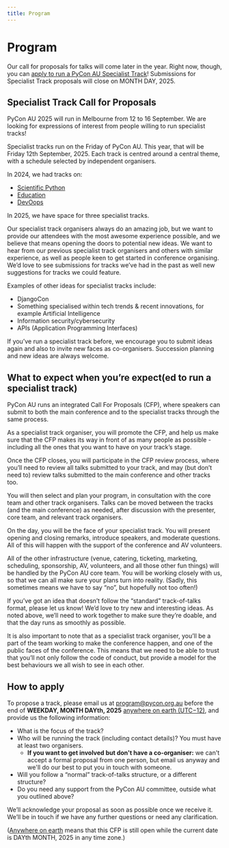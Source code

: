 ```yaml
---
title: Program
---
```


# Program

Our call for proposals for talks will come later in the year. Right now, though, you can [apply to run a PyCon AU Specialist Track](#how-to-apply)! Submissions for Specialist Track proposals will close on MONTH DAY, 2025.

## Specialist Track Call for Proposals

PyCon AU 2025 will run in Melbourne from 12 to 16 September. We are looking for expressions of interest from people willing to run specialist tracks!

Specialist tracks run on the Friday of PyCon AU. This year, that will be Friday 12th September, 2025. Each track is centred around a central theme, with a schedule selected by independent organisers.

In 2024, we had tracks on:
- [Scientific Python](https://2024.pycon.org.au/scientific/)
- [Education](https://2024.pycon.org.au/education)
- [DevOops](https://2024.pycon.org.au/devoops/)

In 2025, we have space for three specialist tracks.

Our specialist track organisers always do an amazing job, but we want to provide our attendees with the most awesome experience possible, and we believe that means opening the doors to potential new ideas. We want to hear from our previous specialist track organisers and others with similar experience, as well as people keen to get started in conference organising. We’d love to see submissions for tracks we’ve had in the past as well new suggestions for tracks we could feature.

Examples of other ideas for specialist tracks include:

- DjangoCon
- Something specialised within tech trends & recent innovations, for example Artificial Intelligence
- Information security/cybersecurity
- APIs (Application Programming Interfaces)

If you’ve run a specialist track before, we encourage you to submit ideas again and also to invite new faces as co-organisers. Succession planning and new ideas are always welcome.

## What to expect when you’re expect(ed to run a specialist track)

PyCon AU runs an integrated Call For Proposals (CFP), where speakers can submit to both the main conference and to the specialist tracks through the same process.

As a specialist track organiser, you will promote the CFP, and help us make sure that the CFP makes its way in front of as many people as possible - including all the ones that you want to have on your track’s stage.

Once the CFP closes, you will participate in the CFP review process, where you’ll need to review all talks submitted to your track, and may (but don’t need to) review talks submitted to the main conference and other tracks too.

You will then select and plan your program, in consultation with the core team and other track organisers. Talks can be moved between the tracks (and the main conference) as needed, after discussion with the presenter, core team, and relevant track organisers.

On the day, you will be the face of your specialist track. You will present opening and closing remarks, introduce speakers, and moderate questions. All of this will happen with the support of the conference and AV volunteers.

All of the other infrastructure (venue, catering, ticketing, marketing, scheduling, sponsorship, AV, volunteers, and all those other fun things) will be handled by the PyCon AU core team. You will be working closely with us, so that we can all make sure your plans turn into reality. (Sadly, this sometimes means we have to say “no”, but hopefully not too often!)

If you’ve got an idea that doesn’t follow the “standard” track-of-talks format, please let us know! We’d love to try new and interesting ideas. As noted above, we’ll need to work together to make sure they’re doable, and that the day runs as smoothly as possible.

It is also important to note that as a specialist track organiser, you’ll be a part of the team working to make the conference happen, and one of the public faces of the conference. This means that we need to be able to trust that you’ll not only follow the code of conduct, but provide a model for the best behaviours we all wish to see in each other.

## How to apply

To propose a track, please email us at [program@pycon.org.au](mailto:program@pycon.org.au) before the end of **WEEKDAY, MONTH DAYth, 2025** [anywhere on earth (UTC−12)](https://en.wikipedia.org/wiki/Anywhere_on_Earth), and provide us the following information:

- What is the focus of the track?
- Who will be running the track (including contact details)? You must have at least two organisers.
  - **If you want to get involved but don't have a co-organiser:** we can't accept a formal proposal from one person, but email us anyway and we'll do our best to put you in touch with someone.
- Will you follow a “normal” track-of-talks structure, or a different structure?
- Do you need any support from the PyCon AU committee, outside what you outlined above?

We’ll acknowledge your proposal as soon as possible once we receive it. We’ll be in touch if we have any further questions or need any clarification.

([Anywhere on earth](https://en.wikipedia.org/wiki/Anywhere_on_Earth) means that this CFP is still open while the current date is DAYth MONTH, 2025 in any time zone.)
